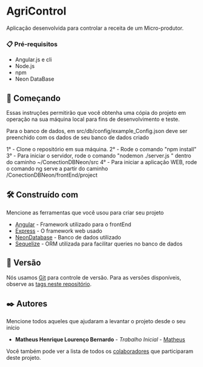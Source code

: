 # AgriControl

Aplicação desenvolvida para controlar a receita de um Micro-produtor.

### 📋 Pré-requisitos
- Angular.js e cli
- Node.js 
- npm 
- Neon DataBase

## 🚀 Começando

Essas instruções permitirão que você obtenha uma cópia do projeto em operação na sua máquina local para fins de desenvolvimento e teste.

Para o banco de dados, em src/db/config/example_Config.json deve ser preenchido com os dados de seu banco de dados criado

1° - Clone o repositório em sua máquina.
2° - Rode o comando "npm install"
3° - Para iniciar o servidor, rode o comando "nodemon ./server.js " dentro do caminho ~/ConectionDBNeon/src
4° - Para iniciar a aplicação WEB, rode o comando ng serve a partir do caminho /ConectionDBNeon/frontEnd/project


## 🛠️ Construído com

Mencione as ferramentas que você usou para criar seu projeto
* [Angular](https://angular.dev/) - Framework utilizado para o frontEnd 
* [Express](https://expressjs.com/pt-br/) - O framework web usado
* [NeonDatabase](https://neon.tech/) - Banco de dados utilizado
* [Sequelize](https://sequelize.org/) - ORM utilizada para facilitar queries no banco de dados

## 📌 Versão

Nós usamos [Git](https://github.com/) para controle de versão. Para as versões disponíveis, observe as [tags neste repositório](https://github.com/suas/tags/do/projeto). 

## ✒️ Autores

Mencione todos aqueles que ajudaram a levantar o projeto desde o seu início

* **Matheus Henrique Lourenço Bernardo** - *Trabalho Inicial* - [Matheus](https://github.com/Matheus-Bernardo)


Você também pode ver a lista de todos os [colaboradores](https://github.com/usuario/projeto/colaboradores) que participaram deste projeto.

